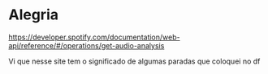 # Alegria

https://developer.spotify.com/documentation/web-api/reference/#/operations/get-audio-analysis

Vi que nesse site tem o significado de algumas paradas que coloquei no df
